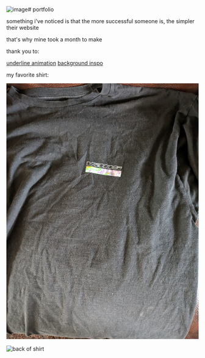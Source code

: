 ![image](https://github.com/user-attachments/assets/1c405e23-40a8-4fc7-866b-2bcd82fa5a05)# portfolio

something i've noticed is that the more successful someone is, the simpler their website

that's why mine took a month to make

thank you to:

[underline animation](https://github.com/danielpetho/fancy)
[background inspo](https://github.com/crnacura/AmbientCanvasBackgrounds)

my favorite shirt:

![front of shirt](https://raw.githubusercontent.com/SchmitzAndrew/portfolio/c5836b76c3ff25bc3c4bbc94ca1104d056886a77/public/shirt_1.jpg)

![back of shirt](https://raw.githubusercontent.com/SchmitzAndrew/portfolio/c5836b76c3ff25bc3c4bbc94ca1104d056886a77/public/shirt_2.jpg)
